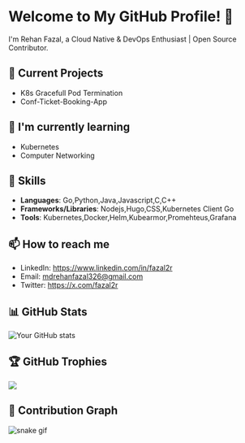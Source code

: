 # Welcome to My GitHub Profile! 👋

I'm Rehan Fazal, a Cloud Native & DevOps Enthusiast | Open Source Contributor.

## 🔭 Current Projects
- K8s Gracefull Pod Termination
- Conf-Ticket-Booking-App 

## 🌱 I'm currently learning
- Kubernetes
- Computer Networking

## 💼 Skills
- **Languages**: Go,Python,Java,Javascript,C,C++
- **Frameworks/Libraries**: Nodejs,Hugo,CSS,Kubernetes Client Go
- **Tools**: Kubernetes,Docker,Helm,Kubearmor,Promehteus,Grafana

## 📫 How to reach me
- LinkedIn: https://www.linkedin.com/in/fazal2r
- Email: mdrehanfazal326@gmail.com
- Twitter: https://x.com/fazal2r

## 📊 GitHub Stats
![Your GitHub stats](https://github-readme-stats.vercel.app/api?username=RehanFazal77&show_icons=true&theme=radical)

## 🏆 GitHub Trophies
![](https://github-profile-trophy.vercel.app/?username=RehanFazal77&theme=radical&no-frame=false&no-bg=true&margin-w=4)

## 🐍 Contribution Graph
![snake gif](https://github.com/RehanFazal77/blob/output/github-contribution-grid-snake.gif)

